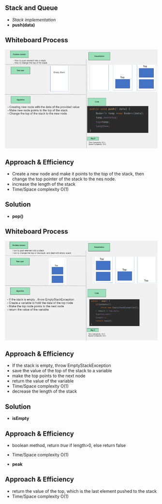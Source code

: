 ## Stack and Queue

- *Stack implementation*
- **push(data)**

## Whiteboard Process
![Whiteboard](../assets/Stackpush-whiteboard.png)

## Approach & Efficiency
- Create a new node and make it points to the top of the stack, then change the top pointer of the stack to the nes node.
- increase the length of the stack
- Time/Space complexity O(1)
## Solution

- **pop()**

## Whiteboard Process
![Whiteboard](../assets/Stackpop-Whiteboard.png)

## Approach & Efficiency
- If the stack is empty, throw EmptyStackException
- save the value of the top of the stack to a variable
- make the top points to the next node
- return the value of the variable
- Time/Space complexity O(1)
- decrease the length of the stack
## Solution

- **isEmpty**
## Approach & Efficiency
- boolean method, return *true* if length>0, else return false 
- Time/Space complexity O(1)

- **peak**
## Approach & Efficiency
-  return the value of the top, which is the last element pushed to the stack
- Time/Space complexity O(1)